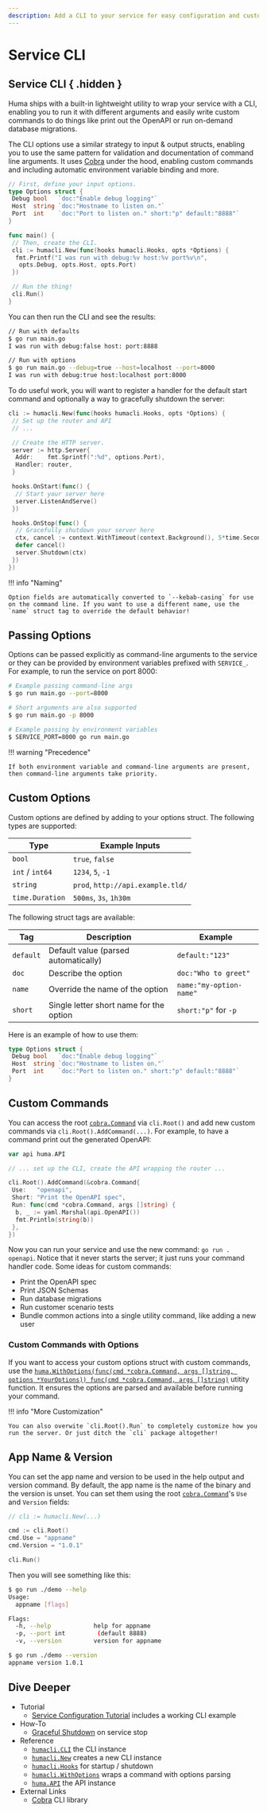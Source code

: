 ```yaml
---
description: Add a CLI to your service for easy configuration and custom commands.
---
```


# Service CLI

## Service CLI { .hidden }

Huma ships with a built-in lightweight utility to wrap your service with a CLI, enabling you to run it with different arguments and easily write custom commands to do things like print out the OpenAPI or run on-demand database migrations.

The CLI options use a similar strategy to input & output structs, enabling you to use the same pattern for validation and documentation of command line arguments. It uses [Cobra](https://cobra.dev/) under the hood, enabling custom commands and including automatic environment variable binding and more.

```go title="main.go"
// First, define your input options.
type Options struct {
 Debug bool   `doc:"Enable debug logging"`
 Host  string `doc:"Hostname to listen on."`
 Port  int    `doc:"Port to listen on." short:"p" default:"8888"`
}

func main() {
 // Then, create the CLI.
 cli := humacli.New(func(hooks humacli.Hooks, opts *Options) {
  fmt.Printf("I was run with debug:%v host:%v port%v\n",
   opts.Debug, opts.Host, opts.Port)
 })

 // Run the thing!
 cli.Run()
}
```

You can then run the CLI and see the results:

```sh title="Terminal"
// Run with defaults
$ go run main.go
I was run with debug:false host: port:8888

// Run with options
$ go run main.go --debug=true --host=localhost --port=8000
I was run with debug:true host:localhost port:8000
```

To do useful work, you will want to register a handler for the default start command and optionally a way to gracefully shutdown the server:

```go title="main.go"
cli := humacli.New(func(hooks humacli.Hooks, opts *Options) {
 // Set up the router and API
 // ...

 // Create the HTTP server.
 server := http.Server{
  Addr:    fmt.Sprintf(":%d", options.Port),
  Handler: router,
 }

 hooks.OnStart(func() {
  // Start your server here
  server.ListenAndServe()
 })

 hooks.OnStop(func() {
  // Gracefully shutdown your server here
  ctx, cancel := context.WithTimeout(context.Background(), 5*time.Second)
  defer cancel()
  server.Shutdown(ctx)
 })
})
```

!!! info "Naming"

    Option fields are automatically converted to `--kebab-casing` for use on the command line. If you want to use a different name, use the `name` struct tag to override the default behavior!

## Passing Options

Options can be passed explicitly as command-line arguments to the service or they can be provided by environment variables prefixed with `SERVICE_`. For example, to run the service on port 8000:

```bash
# Example passing command-line args
$ go run main.go --port=8000

# Short arguments are also supported
$ go run main.go -p 8000

# Example passing by environment variables
$ SERVICE_PORT=8000 go run main.go
```

!!! warning "Precedence"

    If both environment variable and command-line arguments are present, then command-line arguments take priority.

## Custom Options

Custom options are defined by adding to your options struct. The following types are supported:

| Type            | Example Inputs                    |
| --------------- | --------------------------------- |
| `bool`          | `true`, `false`                   |
| `int` / `int64` | `1234`, `5`, `-1`                 |
| `string`        | `prod`, `http://api.example.tld/` |
| `time.Duration` | `500ms`, `3s`, `1h30m`            |

The following struct tags are available:

| Tag       | Description                             | Example                 |
| --------- | --------------------------------------- | ----------------------- |
| `default` | Default value (parsed automatically)    | `default:"123"`         |
| `doc`     | Describe the option                     | `doc:"Who to greet"`    |
| `name`    | Override the name of the option         | `name:"my-option-name"` |
| `short`   | Single letter short name for the option | `short:"p"` for `-p`    |

Here is an example of how to use them:

```go title="main.go"
type Options struct {
 Debug bool   `doc:"Enable debug logging"`
 Host  string `doc:"Hostname to listen on."`
 Port  int    `doc:"Port to listen on." short:"p" default:"8888"`
}
```

## Custom Commands

You can access the root [`cobra.Command`](https://pkg.go.dev/github.com/spf13/cobra#Command) via `cli.Root()` and add new custom commands via `cli.Root().AddCommand(...)`. For example, to have a command print out the generated OpenAPI:

```go title="main.go"
var api huma.API

// ... set up the CLI, create the API wrapping the router ...

cli.Root().AddCommand(&cobra.Command{
 Use:   "openapi",
 Short: "Print the OpenAPI spec",
 Run: func(cmd *cobra.Command, args []string) {
  b, _ := yaml.Marshal(api.OpenAPI())
  fmt.Println(string(b))
 },
})
```

Now you can run your service and use the new command: `go run . openapi`. Notice that it never starts the server; it just runs your command handler code. Some ideas for custom commands:

- Print the OpenAPI spec
- Print JSON Schemas
- Run database migrations
- Run customer scenario tests
- Bundle common actions into a single utility command, like adding a new user

### Custom Commands with Options

If you want to access your custom options struct with custom commands, use the [`huma.WithOptions(func(cmd *cobra.Command, args []string, options *YourOptions)) func(cmd *cobra.Command, args []string)`](https://pkg.go.dev/github.com/ross96D/huma#WithOptions) utitity function. It ensures the options are parsed and available before running your command.

!!! info "More Customization"

    You can also overwite `cli.Root().Run` to completely customize how you run the server. Or just ditch the `cli` package altogether!

## App Name & Version

You can set the app name and version to be used in the help output and version command. By default, the app name is the name of the binary and the version is unset. You can set them using the root [`cobra.Command`](https://pkg.go.dev/github.com/spf13/cobra#Command)'s `Use` and `Version` fields:

```go title="main.go"
// cli := humacli.New(...)

cmd := cli.Root()
cmd.Use = "appname"
cmd.Version = "1.0.1"

cli.Run()
```

Then you will see something like this:

```sh title="Terminal"
$ go run ./demo --help
Usage:
  appname [flags]

Flags:
  -h, --help            help for appname
  -p, --port int         (default 8888)
  -v, --version         version for appname

$ go run ./demo --version
appname version 1.0.1
```

## Dive Deeper

- Tutorial
  - [Service Configuration Tutorial](../tutorial/service-configuration.md) includes a working CLI example
- How-To
  - [Graceful Shutdown](../how-to/graceful-shutdown.md) on service stop
- Reference
  - [`humacli.CLI`](https://pkg.go.dev/github.com/ross96D/huma/humacli#CLI) the CLI instance
  - [`humacli.New`](https://pkg.go.dev/github.com/ross96D/huma/humacli#New) creates a new CLI instance
  - [`humacli.Hooks`](https://pkg.go.dev/github.com/ross96D/huma/humacli#Hooks) for startup / shutdown
  - [`humacli.WithOptions`](https://pkg.go.dev/github.com/ross96D/huma/humacli#WithOptions) wraps a command with options parsing
  - [`huma.API`](https://pkg.go.dev/github.com/ross96D/huma#API) the API instance
- External Links
  - [Cobra](https://cobra.dev/) CLI library

